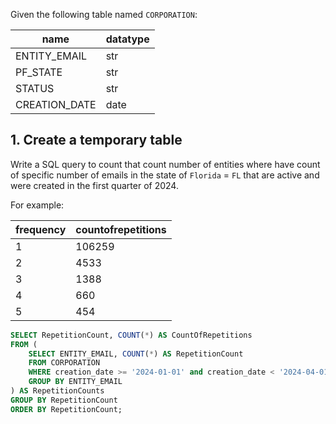 
Given the following table named `CORPORATION`:

| name          | datatype |
| ------------- | -------- |
| ENTITY_EMAIL  | str      |
| PF_STATE      | str      |
| STATUS        | str      |
| CREATION_DATE | date     |


## 1. Create a temporary table

Write a SQL query to count that count number of entities where have count of specific number of emails in the state of `Florida` = `FL` that are active and were created in the first quarter of 2024.

For example:

| frequency | countofrepetitions |
| --------- | ------------------ |
| 1         | 106259             |
| 2         | 4533               |
| 3         | 1388               |
| 4         | 660                |
| 5         | 454                |


```sql
SELECT RepetitionCount, COUNT(*) AS CountOfRepetitions
FROM (
    SELECT ENTITY_EMAIL, COUNT(*) AS RepetitionCount
    FROM CORPORATION
    WHERE creation_date >= '2024-01-01' and creation_date < '2024-04-01' and ENTITY_EMAIL is not null AND status='A' and pf_state='FL' 
    GROUP BY ENTITY_EMAIL
) AS RepetitionCounts
GROUP BY RepetitionCount
ORDER BY RepetitionCount;
```







